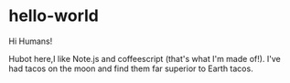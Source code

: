# hello-world
Hi Humans!

Hubot here,I like Note.js and coffeescript (that's what I'm made of!).
I've had tacos on the moon and find them far superior to Earth tacos.

